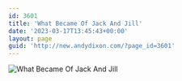 ```yaml
---
id: 3601
title: 'What Became Of Jack And Jill'
date: '2023-03-17T13:45:43+00:00'
layout: page
guid: 'http://new.andydixon.com/?page_id=3601'
---
```


![What Became Of Jack And Jill](https://i0.wp.com/assets.g8x2.ldn.idrivee2-23.com/posters/What%20Became%20Of%20Jack%20And%20Jill%2001.jpg?w=1200&ssl=1 "What Became Of Jack And Jill")